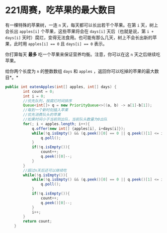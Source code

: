 # 221周赛，吃苹果的最大数目

有一棵特殊的苹果树，一连 `n` 天，每天都可以长出若干个苹果。在第 `i` 天，树上会长出 `apples[i]` 个苹果，这些苹果将会在 `days[i]` 天后（也就是说，第 `i + days[i]` 天时）腐烂，变得无法食用。也可能有那么几天，树上不会长出新的苹果，此时用 `apples[i] == 0` 且 `days[i] == 0` 表示。

你打算每天 **最多** 吃一个苹果来保证营养均衡。注意，你可以在这 `n` 天之后继续吃苹果。

给你两个长度为 `n` 的整数数组 `days` 和 `apples` ，返回你可以吃掉的苹果的最大数目*。*

~~~java
public int eatenApples(int[] apples, int[] days) {
        int count = 0;
        int i = 0;
        //优先队列，按腐烂时间排序
        Queue<int[]> q = new PriorityQueue<>((a, b) -> a[1]-b[1]);
        //每到一个新时刻插入苹果
        //优先消费队头的苹果
        //如果时间小于当前则出队，当前队头数量为0出队
        for(; i < apples.length; i++){
            q.offer(new int[] {apples[i], i+days[i]});
            while(!q.isEmpty() && (q.peek()[0] == 0 || q.peek()[1] <= i)){
                q.poll();
            }
            if(!q.isEmpty()){
                count++;
                q.peek()[0]--;
            }
        }
        //超过n天后还可以继续吃
        while(!q.isEmpty()){
            while(!q.isEmpty() && (q.peek()[0] == 0 || q.peek()[1] <= i)){
                q.poll();
            }
            if(!q.isEmpty()){
                count++;
                q.peek()[0]--;
            }
            i++;
        }
        return count;
    }
~~~

